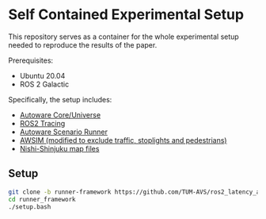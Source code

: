 # Self Contained Experimental Setup

This repository serves as a container for the whole experimental setup needed to reproduce the results of the paper.

Prerequisites:
* Ubuntu 20.04
* ROS 2 Galactic

Specifically, the setup includes:
* [Autoware Core/Universe](https://github.com/autowarefoundation/autoware)
* [ROS2 Tracing](https://github.com/ros2/ros2_tracing)
* [Autoware Scenario Runner](https://github.com/TUM-AVS/ros2_latency_analysis/tree/scenario-runner)   
* [AWSIM (modified to exclude traffic, stoplights and pedestrians)](https://github.com/TUM-AVS/ros2_latency_analysis/tree/awsim)
* [Nishi-Shinjuku map files](https://github.com/tier4/AWSIM/releases/download/v1.0.0/nishishinjuku_autoware_map.zip)

## Setup

```bash
git clone -b runner-framework https://github.com/TUM-AVS/ros2_latency_analysis.git runner_framework
cd runner_framework
./setup.bash
```
